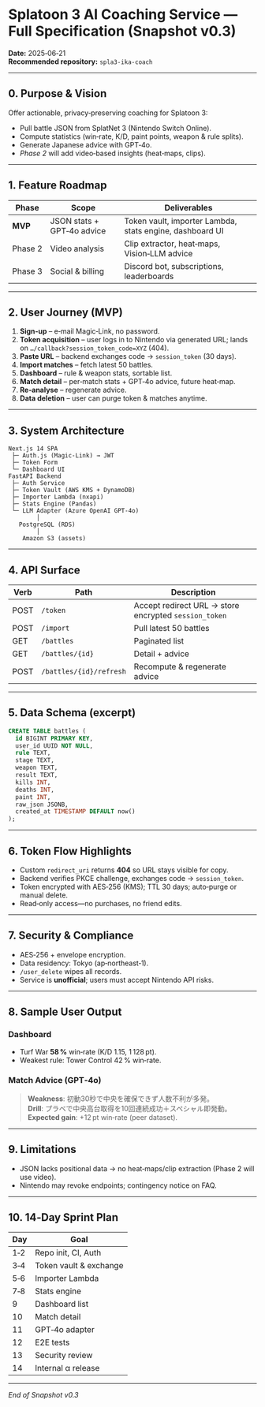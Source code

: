 # Splatoon 3 AI Coaching Service — Full Specification (Snapshot v0.3)

**Date:** 2025‑06‑21  
**Recommended repository:** `spla3-ika-coach`

---

## 0. Purpose & Vision
Offer actionable, privacy‑preserving coaching for Splatoon 3:

* Pull battle JSON from SplatNet 3 (Nintendo Switch Online).
* Compute statistics (win‑rate, K/D, paint points, weapon & rule splits).
* Generate Japanese advice with GPT‑4o.
* _Phase 2_ will add video‑based insights (heat‑maps, clips).

---

## 1. Feature Roadmap
| Phase | Scope | Deliverables |
|-------|-------|--------------|
| **MVP** | JSON stats + GPT‑4o advice | Token vault, importer Lambda, stats engine, dashboard UI |
| Phase 2 | Video analysis | Clip extractor, heat‑maps, Vision‑LLM advice |
| Phase 3 | Social & billing | Discord bot, subscriptions, leaderboards |

---

## 2. User Journey (MVP)

1. **Sign‑up** – e‑mail Magic‑Link, no password.  
2. **Token acquisition** – user logs in to Nintendo via generated URL; lands on `…/callback?session_token_code=XYZ` (404).  
3. **Paste URL** – backend exchanges code → `session_token` (30 days).  
4. **Import matches** – fetch latest 50 battles.  
5. **Dashboard** – rule & weapon stats, sortable list.  
6. **Match detail** – per‑match stats + GPT‑4o advice, future heat‑map.  
7. **Re‑analyse** – regenerate advice.  
8. **Data deletion** – user can purge token & matches anytime.

---

## 3. System Architecture
```
Next.js 14 SPA
 ├─ Auth.js (Magic‑Link) → JWT
 ├─ Token Form
 └─ Dashboard UI
FastAPI Backend
 ├─ Auth Service
 ├─ Token Vault (AWS KMS + DynamoDB)
 ├─ Importer Lambda (nxapi)
 ├─ Stats Engine (Pandas)
 └─ LLM Adapter (Azure OpenAI GPT‑4o)
        │
   PostgreSQL (RDS)
        │
    Amazon S3 (assets)
```

---

## 4. API Surface
| Verb | Path | Description |
|------|------|-------------|
| POST | `/token` | Accept redirect URL → store encrypted `session_token` |
| POST | `/import` | Pull latest 50 battles |
| GET  | `/battles` | Paginated list |
| GET  | `/battles/{id}` | Detail + advice |
| POST | `/battles/{id}/refresh` | Recompute & regenerate advice |

---

## 5. Data Schema (excerpt)
```sql
CREATE TABLE battles (
  id BIGINT PRIMARY KEY,
  user_id UUID NOT NULL,
  rule TEXT,
  stage TEXT,
  weapon TEXT,
  result TEXT,
  kills INT,
  deaths INT,
  paint INT,
  raw_json JSONB,
  created_at TIMESTAMP DEFAULT now()
);
```

---

## 6. Token Flow Highlights
* Custom `redirect_uri` returns **404** so URL stays visible for copy.  
* Backend verifies PKCE challenge, exchanges code → `session_token`.  
* Token encrypted with AES‑256 (KMS); TTL 30 days; auto‑purge or manual delete.  
* Read‑only access—no purchases, no friend edits.

---

## 7. Security & Compliance
* AES‑256 + envelope encryption.  
* Data residency: Tokyo (ap‑northeast‑1).  
* `/user_delete` wipes all records.  
* Service is **unofficial**; users must accept Nintendo API risks.

---

## 8. Sample User Output
### Dashboard
* Turf War **58 %** win‑rate (K/D 1.15, 1 128 pt).  
* Weakest rule: Tower Control 42 % win‑rate.  

### Match Advice (GPT‑4o)
> __Weakness__: 初動30秒で中央を確保できず人数不利が多発。  
> __Drill__: プラベで中央高台取得を10回連続成功＋スペシャル即発動。  
> __Expected gain__: +12 pt win‑rate (peer dataset).

---

## 9. Limitations
* JSON lacks positional data → no heat‑maps/clip extraction (Phase 2 will use video).  
* Nintendo may revoke endpoints; contingency notice on FAQ.

---

## 10. 14‑Day Sprint Plan
| Day | Goal |
|-----|------|
| 1‑2 | Repo init, CI, Auth |
| 3‑4 | Token vault & exchange |
| 5‑6 | Importer Lambda |
| 7‑8 | Stats engine |
| 9 | Dashboard list |
| 10 | Match detail |
| 11 | GPT‑4o adapter |
| 12 | E2E tests |
| 13 | Security review |
| 14 | Internal α release |

---

_End of Snapshot v0.3_
